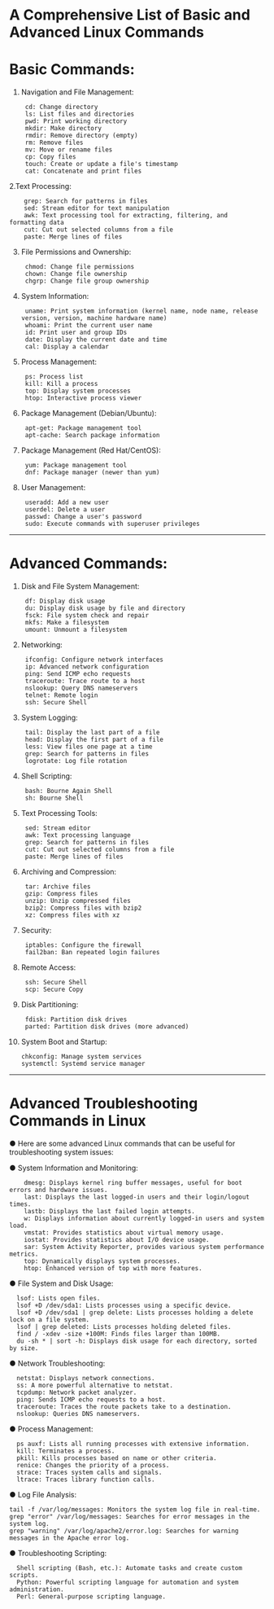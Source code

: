 # A Comprehensive List of Basic and Advanced Linux Commands

# Basic Commands:

1. Navigation and File Management:

        cd: Change directory
        ls: List files and directories
        pwd: Print working directory
        mkdir: Make directory
        rmdir: Remove directory (empty)
        rm: Remove files
        mv: Move or rename files
        cp: Copy files
        touch: Create or update a file's timestamp
        cat: Concatenate and print files

2.Text Processing:

        grep: Search for patterns in files
        sed: Stream editor for text manipulation
        awk: Text processing tool for extracting, filtering, and formatting data
        cut: Cut out selected columns from a file
        paste: Merge lines of files

3. File Permissions and Ownership:

        chmod: Change file permissions
        chown: Change file ownership
        chgrp: Change file group ownership

4. System Information:

        uname: Print system information (kernel name, node name, release version, version, machine hardware name)
        whoami: Print the current user name
        id: Print user and group IDs
        date: Display the current date and time
        cal: Display a calendar

5. Process Management:

        ps: Process list
        kill: Kill a process
        top: Display system processes
        htop: Interactive process viewer

6. Package Management (Debian/Ubuntu):

        apt-get: Package management tool
        apt-cache: Search package information

7. Package Management (Red Hat/CentOS):

        yum: Package management tool
        dnf: Package manager (newer than yum)

8. User Management:

        useradd: Add a new user
        userdel: Delete a user
        passwd: Change a user's password
        sudo: Execute commands with superuser privileges
   
---------------------------------------------------------------------------------------------

# Advanced Commands:

1. Disk and File System Management:

        df: Display disk usage
        du: Display disk usage by file and directory
        fsck: File system check and repair
        mkfs: Make a filesystem
        umount: Unmount a filesystem

2. Networking:

        ifconfig: Configure network interfaces
        ip: Advanced network configuration
        ping: Send ICMP echo requests
        traceroute: Trace route to a host
        nslookup: Query DNS nameservers
        telnet: Remote login
        ssh: Secure Shell

3. System Logging:

        tail: Display the last part of a file
        head: Display the first part of a file
        less: View files one page at a time
        grep: Search for patterns in files
        logrotate: Log file rotation

4. Shell Scripting:

        bash: Bourne Again Shell
        sh: Bourne Shell

5. Text Processing Tools:

        sed: Stream editor
        awk: Text processing language
        grep: Search for patterns in files
        cut: Cut out selected columns from a file
        paste: Merge lines of files

6. Archiving and Compression:

        tar: Archive files
        gzip: Compress files
        unzip: Unzip compressed files
        bzip2: Compress files with bzip2
        xz: Compress files with xz

7. Security:

        iptables: Configure the firewall
        fail2ban: Ban repeated login failures

8. Remote Access:

        ssh: Secure Shell
        scp: Secure Copy

9. Disk Partitioning:

        fdisk: Partition disk drives
        parted: Partition disk drives (more advanced)

10. System Boot and Startup:

        chkconfig: Manage system services
        systemctl: Systemd service manager



--------------------------------------------------------------------------------------------

# Advanced Troubleshooting Commands in Linux

● Here are some advanced Linux commands that can be useful for troubleshooting system issues:

● System Information and Monitoring:

        dmesg: Displays kernel ring buffer messages, useful for boot errors and hardware issues.
        last: Displays the last logged-in users and their login/logout times.
        lastb: Displays the last failed login attempts.
        w: Displays information about currently logged-in users and system load.
        vmstat: Provides statistics about virtual memory usage.
        iostat: Provides statistics about I/O device usage.
        sar: System Activity Reporter, provides various system performance metrics.
        top: Dynamically displays system processes.
        htop: Enhanced version of top with more features.


● File System and Disk Usage:

      lsof: Lists open files.
      lsof +D /dev/sda1: Lists processes using a specific device.
      lsof +D /dev/sda1 | grep delete: Lists processes holding a delete lock on a file system.
      lsof | grep deleted: Lists processes holding deleted files.
      find / -xdev -size +100M: Finds files larger than 100MB.
      du -sh * | sort -h: Displays disk usage for each directory, sorted by size.
  
● Network Troubleshooting:

      netstat: Displays network connections.
      ss: A more powerful alternative to netstat.
      tcpdump: Network packet analyzer.
      ping: Sends ICMP echo requests to a host.
      traceroute: Traces the route packets take to a destination.
      nslookup: Queries DNS nameservers.

● Process Management:

      ps auxf: Lists all running processes with extensive information.
      kill: Terminates a process.
      pkill: Kills processes based on name or other criteria.
      renice: Changes the priority of a process.
      strace: Traces system calls and signals.
      ltrace: Traces library function calls.

● Log File Analysis:

    tail -f /var/log/messages: Monitors the system log file in real-time.
    grep "error" /var/log/messages: Searches for error messages in the system log.
    grep "warning" /var/log/apache2/error.log: Searches for warning messages in the Apache error log.

● Troubleshooting Scripting:

      Shell scripting (Bash, etc.): Automate tasks and create custom scripts.
      Python: Powerful scripting language for automation and system administration.
      Perl: General-purpose scripting language.




